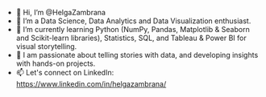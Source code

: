 - 👋 Hi, I’m @HelgaZambrana
- 👀 I’m a Data Science, Data Analytics and Data Visualization enthusiast.
- 🌱 I’m currently learning Python (NumPy, Pandas, Matplotlib & Seaborn and Scikit-learn libraries), Statistics, SQL, and Tableau & Power BI for visual storytelling.
- 💞️ I am passionate about telling stories with data, and developing insights with hands-on projects. 
- 📫 Let's connect on LinkedIn: https://www.linkedin.com/in/helgazambrana/
